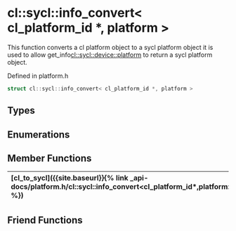 ---
---
# cl::sycl::info_convert< cl_platform_id *, platform >

This function converts a cl platform object to a sycl platform object it is used to allow get_info<cl::sycl::device::platform> to return a sycl platform object. 

Defined in platform.h

```cpp
struct cl::sycl::info_convert< cl_platform_id *, platform >
```

## Types

## Enumerations

## Member Functions

| [cl_to_sycl]({{site.baseurl}}{% link _api-docs/platform.h/cl::sycl::info_convert<cl_platform_id*,platform>/functions/cl_to_sycl/index.md %}) | No description. |
| :--- | :--- |


## Friend Functions

